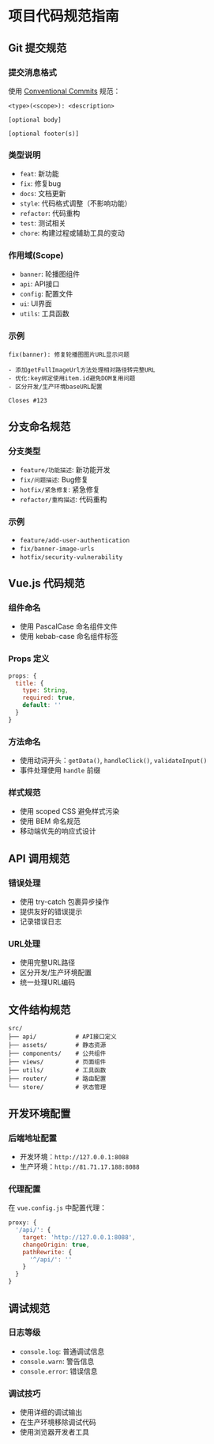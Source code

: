 # 项目代码规范指南

## Git 提交规范

### 提交消息格式
使用 [Conventional Commits](https://www.conventionalcommits.org/) 规范：

```
<type>(<scope>): <description>

[optional body]

[optional footer(s)]
```

### 类型说明
- `feat`: 新功能
- `fix`: 修复bug
- `docs`: 文档更新
- `style`: 代码格式调整（不影响功能）
- `refactor`: 代码重构
- `test`: 测试相关
- `chore`: 构建过程或辅助工具的变动

### 作用域(Scope)
- `banner`: 轮播图组件
- `api`: API接口
- `config`: 配置文件
- `ui`: UI界面
- `utils`: 工具函数

### 示例
```
fix(banner): 修复轮播图图片URL显示问题

- 添加getFullImageUrl方法处理相对路径转完整URL
- 优化:key绑定使用item.id避免DOM复用问题
- 区分开发/生产环境baseURL配置

Closes #123
```

## 分支命名规范

### 分支类型
- `feature/功能描述`: 新功能开发
- `fix/问题描述`: Bug修复
- `hotfix/紧急修复`: 紧急修复
- `refactor/重构描述`: 代码重构

### 示例
- `feature/add-user-authentication`
- `fix/banner-image-urls`
- `hotfix/security-vulnerability`

## Vue.js 代码规范

### 组件命名
- 使用 PascalCase 命名组件文件
- 使用 kebab-case 命名组件标签

### Props 定义
```javascript
props: {
  title: {
    type: String,
    required: true,
    default: ''
  }
}
```

### 方法命名
- 使用动词开头：`getData()`, `handleClick()`, `validateInput()`
- 事件处理使用 `handle` 前缀

### 样式规范
- 使用 scoped CSS 避免样式污染
- 使用 BEM 命名规范
- 移动端优先的响应式设计

## API 调用规范

### 错误处理
- 使用 try-catch 包裹异步操作
- 提供友好的错误提示
- 记录错误日志

### URL处理
- 使用完整URL路径
- 区分开发/生产环境配置
- 统一处理URL编码

## 文件结构规范

```
src/
├── api/           # API接口定义
├── assets/        # 静态资源
├── components/    # 公共组件
├── views/         # 页面组件
├── utils/         # 工具函数
├── router/        # 路由配置
└── store/         # 状态管理
```

## 开发环境配置

### 后端地址配置
- 开发环境：`http://127.0.0.1:8088`
- 生产环境：`http://81.71.17.188:8088`

### 代理配置
在 `vue.config.js` 中配置代理：
```javascript
proxy: {
  '/api/': {
    target: 'http://127.0.0.1:8088',
    changeOrigin: true,
    pathRewrite: {
      '^/api/': ''
    }
  }
}
```

## 调试规范

### 日志等级
- `console.log`: 普通调试信息
- `console.warn`: 警告信息
- `console.error`: 错误信息

### 调试技巧
- 使用详细的调试输出
- 在生产环境移除调试代码
- 使用浏览器开发者工具